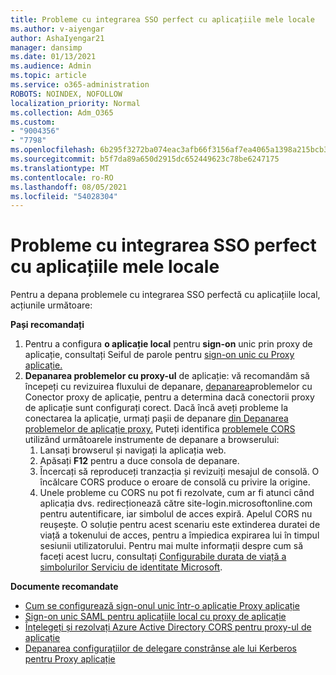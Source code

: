```yaml
---
title: Probleme cu integrarea SSO perfect cu aplicațiile mele locale
ms.author: v-aiyengar
author: AshaIyengar21
manager: dansimp
ms.date: 01/13/2021
ms.audience: Admin
ms.topic: article
ms.service: o365-administration
ROBOTS: NOINDEX, NOFOLLOW
localization_priority: Normal
ms.collection: Adm_O365
ms.custom:
- "9004356"
- "7798"
ms.openlocfilehash: 6b295f3272ba074eac3afb66f3156af7ea4065a1398a215bcb3cde5da74b198a
ms.sourcegitcommit: b5f7da89a650d2915dc652449623c78be6247175
ms.translationtype: MT
ms.contentlocale: ro-RO
ms.lasthandoff: 08/05/2021
ms.locfileid: "54028304"
---
```

# <a name="issues-with-integrating-seamless-sso-with-my-on-premises-apps"></a>Probleme cu integrarea SSO perfect cu aplicațiile mele locale

Pentru a depana problemele cu integrarea SSO perfectă cu aplicațiile local, acțiunile următoare:

**Pași recomandați**

1. Pentru a configura **o aplicație local** pentru **sign-on** unic prin proxy de aplicație, consultați Seiful de parole pentru [sign-on unic cu Proxy aplicație.](https://docs.microsoft.com/azure/active-directory/manage-apps/application-proxy-configure-single-sign-on-password-vaulting)
1. **Depanarea problemelor cu proxy-ul** de aplicație: vă recomandăm să începeți cu revizuirea fluxului de depanare, [depanarea](https://docs.microsoft.com/azure/active-directory/manage-apps/application-proxy-debug-connectors)problemelor cu Conector proxy de aplicație, pentru a determina dacă conectorii proxy de aplicație sunt configurați corect. Dacă încă aveți probleme la conectarea la aplicație, urmați pașii de depanare [din Depanarea problemelor de aplicație proxy.](https://docs.microsoft.com/azure/active-directory/manage-apps/application-proxy-debug-apps) Puteți identifica [problemele CORS](https://docs.microsoft.com/azure/active-directory/manage-apps/application-proxy-understand-cors-issues#understand-and-identify-cors-issues) utilizând următoarele instrumente de depanare a browserului:
    1. Lansați browserul și navigați la aplicația web.
    1. Apăsați **F12** pentru a duce consola de depanare.
    1. Încercați să reproduceți tranzacția și revizuiți mesajul de consolă. O încălcare CORS produce o eroare de consolă cu privire la origine.
    1. Unele probleme cu CORS nu pot fi rezolvate, cum ar fi atunci când aplicația dvs. redirecționează către site-login.microsoftonline.com pentru autentificare, iar simbolul de acces expiră. Apelul CORS nu reușește. O soluție pentru acest scenariu este extinderea duratei de viață a tokenului de acces, pentru a împiedica expirarea lui în timpul sesiunii utilizatorului. Pentru mai multe informații despre cum să faceți acest lucru, consultați [Configurabile durata de viață a simbolurilor Serviciu de identitate Microsoft](https://docs.microsoft.com/azure/active-directory/develop/active-directory-configurable-token-lifetimes).

**Documente recomandate**

- [Cum se configurează sign-onul unic într-o aplicație Proxy aplicație](https://docs.microsoft.com/azure/active-directory/manage-apps/application-proxy-config-sso-how-to)
- [Sign-on unic SAML pentru aplicațiile local cu proxy de aplicație](https://docs.microsoft.com/azure/active-directory/manage-apps/application-proxy-configure-single-sign-on-on-premises-apps)
- [Înțelegeți și rezolvați Azure Active Directory CORS pentru proxy-ul de aplicație](https://docs.microsoft.com/azure/active-directory/manage-apps/application-proxy-understand-cors-issues#solutions-for-application-proxy-cors-issues)
- [Depanarea configurațiilor de delegare constrânse ale lui Kerberos pentru Proxy aplicație](https://docs.microsoft.com/azure/active-directory/manage-apps/application-proxy-back-end-kerberos-constrained-delegation-how-to)